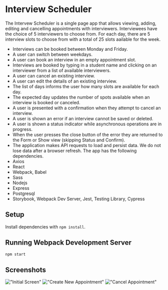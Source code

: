 # Interview Scheduler
The Intervew Scheduler is a single page app that allows viewing, adding, editing and cancelling appointments with interviewers. Interviewees have the choice of 5 interviewers to choose from.
For each day, there are 5 interview slots to choose from with a total of 25 slots aailable for the week.
* Interviews can be booked between Monday and Friday.
* A user can switch between weekdays.
* A user can book an interview in an empty appointment slot.
* Interviews are booked by typing in a student name and clicking on an interviewer from a list of available interviewers.
* A user can cancel an existing interview.
* A user can edit the details of an existing interview.
* The list of days informs the user how many slots are available for each day.
* The expected day updates the number of spots available when an interview is booked or canceled.
* A user is presented with a confirmation when they attempt to cancel an interview.
* A user is shown an error if an interview cannot be saved or deleted.
* A user is shown a status indicator while asynchronous operations are in progress.
* When the user presses the close button of the error they are returned to the Form or Show view (skipping Status and Confirm).
* The application makes API requests to load and persist data. We do not lose data after a browser refresh.
The app has the following dependencies.
* Axios
* React
* Webpack, Babel
* Sass
* Nodejs
* Express
* Postgresql
* Storybook, Webpack Dev Server, Jest, Testing Library, Cypress
## Setup
Install dependencies with `npm install`.
## Running Webpack Development Server
```sh
npm start
```
## Screenshots
!["Initial Screen"](sdfgsdgf)
!["Create New Appointment"](sdfgdsgds)
!["Cancel Appointment"](dfgdfg)